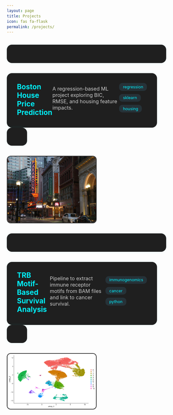 ```yaml
---
layout: page
title: Projects
icon: fas fa-flask
permalink: /projects/
---
```


<style>
.project-grid {
  display: flex;
  flex-direction: column;
  gap: 2rem;
  margin-top: 2rem;
}

.project-entry {
  display: flex;
  justify-content: space-between;
  align-items: center;
  background-color: #1f1f1f;
  border-radius: 16px;
  padding: 1.8rem 2rem;
  box-shadow: 0 0 12px rgba(0, 255, 255, 0.08);
  transition: transform 0.3s ease, box-shadow 0.3s ease;
  text-decoration: none;
}

.project-entry:hover {
  transform: scale(1.01);
  box-shadow: 0 0 20px rgba(0, 255, 255, 0.25);
}

.project-info {
  flex: 1;
  padding-right: 1.8rem;
}

.project-title {
  font-size: 1.4rem;
  font-weight: bold;
  color: #00f2ff;
  margin-bottom: 0.4rem;
}

.project-desc {
  color: #ccc;
  margin-bottom: 0.9rem;
  font-size: 1rem;
}

.project-tags {
  display: flex;
  gap: 0.6rem;
  margin-bottom: 1rem;
  flex-wrap: wrap;
}

.project-tags span {
  background-color: #263238;
  color: #00f2ff;
  padding: 0.3rem 0.75rem;
  border-radius: 10px;
  font-size: 0.8rem;
}

.project-links {
  display: flex;
  gap: 1.6rem;
  align-items: center;
}

.project-links a {
  font-size: 1.8rem;
  color: #56cc9d;
  transition: 0.2s ease;
}

.project-links a:hover {
  color: #00f2ff;
  transform: scale(1.2);
}

.project-thumb {
  width: 280px;
  height: auto;
  border-radius: 12px;
  object-fit: cover;
  border: 2px solid #2c2c2c;
}
</style>

<div class="project-grid">

  <!-- Project 1 -->
  <a href="/projects/boston-house/" class="project-entry">
    <div class="project-info">
      <div class="project-title">Boston House Price Prediction</div>
      <div class="project-desc">A regression-based ML project exploring BIC, RMSE, and housing feature impacts.</div>
      <div class="project-tags">
        <span>regression</span>
        <span>sklearn</span>
        <span>housing</span>
      </div>
      <div class="project-links">
        <a href="#" title="GitHub (coming soon)"><i class="fab fa-github"></i></a>
        <a href="#" title="Blog (coming soon)"><i class="fas fa-blog"></i></a>
      </div>
    </div>
    <img class="project-thumb" src="/assets/img/project-thumbs/boston.png" alt="Boston Housing">
  </a>

  <!-- Project 2 -->
  <a href="/projects/trb-survival/" class="project-entry">
    <div class="project-info">
      <div class="project-title">TRB Motif-Based Survival Analysis</div>
      <div class="project-desc">Pipeline to extract immune receptor motifs from BAM files and link to cancer survival.</div>
      <div class="project-tags">
        <span>immunogenomics</span>
        <span>cancer</span>
        <span>python</span>
      </div>
      <div class="project-links">
        <a href="#" title="GitHub (coming soon)"><i class="fab fa-github"></i></a>
        <a href="#" title="Blog (coming soon)"><i class="fas fa-blog"></i></a>
      </div>
    </div>
    <img class="project-thumb" src="/assets/img/project-thumbs/unannotated_clusters.png" alt="TRB Analysis">
  </a>

</div>
